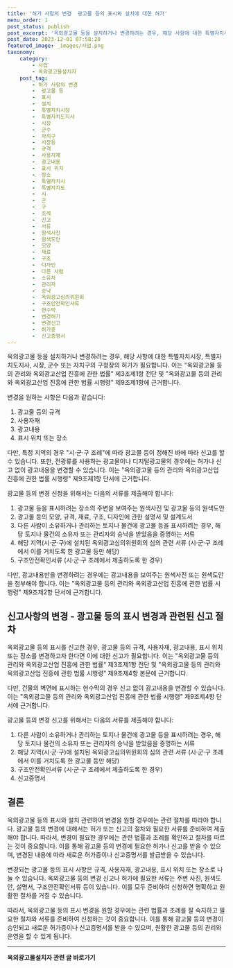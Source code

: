 ```yaml
---
title: '허가 사항의 변경  광고물 등의 표시와 설치에 대한 허가'
menu_order: 1
post_status: publish
post_excerpt: '옥외광고물 등을 설치하거나 변경하려는 경우, 해당 사항에 대한 특별자치시장, 특별자치도지사, 시장, 군수 또는 자치구의 구청장의 허가가 필요합니다. 이는  옥외광고물 등의 관리와 옥외광고산업 진흥에 관한 법률  제3조제1항 전단 및  옥외광고물 등의 관리와 옥외광고산업 진흥에 관한 법률 시행령  제9조제1항에 근거합니다.'
post_date: 2023-12-01 07:58:20
featured_image: _images/사업.png
taxonomy:
    category:
        - 사업
        - 옥외광고물설치자
    post_tag:
        - 허가 사항의 변경
        -  광고물 등
        -  표시
        -  설치
        -  특별자치시장
        -  특별자치도지사
        -  시장
        -  군수
        -  자치구
        -  시장등
        -  규격
        -  사용자재
        -  광고내용
        -  표시 위치
        -  장소
        -  특별자치시
        -  특별자치도
        -  시
        -  군
        -  구
        -  조례
        -  신고
        -  서류
        -  원색사진
        -  원색도안
        -  모양
        -  재료
        -  구조
        -  디자인
        -  다른 사람
        -  소유자
        -  관리자
        -  승낙
        -  옥외광고심의위원회
        -  구조안전확인서류
        -  현수막
        -  변경허가
        -  변경신고
        -  허가증
        -  신고증명서
---
```



옥외광고물 등을 설치하거나 변경하려는 경우, 해당 사항에 대한 특별자치시장, 특별자치도지사, 시장, 군수 또는 자치구의 구청장의 허가가 필요합니다. 이는 "옥외광고물 등의 관리와 옥외광고산업 진흥에 관한 법률" 제3조제1항 전단 및 "옥외광고물 등의 관리와 옥외광고산업 진흥에 관한 법률 시행령" 제9조제1항에 근거합니다.

변경을 원하는 사항은 다음과 같습니다:

1. 광고물 등의 규격
2. 사용자재
3. 광고내용
4. 표시 위치 또는 장소

다만, 특정 지역의 경우 "시·군·구 조례"에 따라 광고물 등이 정해진 바에 따라 신고를 할 수 있습니다. 또한, 전광류를 사용하는 광고물이나 디지털광고물의 경우에는 허가나 신고 없이 광고내용을 변경할 수 있습니다. 이는 "옥외광고물 등의 관리와 옥외광고산업 진흥에 관한 법률 시행령" 제9조제1항 단서에 근거합니다.

광고물 등의 변경 신청을 위해서는 다음의 서류를 제출해야 합니다:

1. 광고물 등을 표시하려는 장소의 주변을 보여주는 원색사진 및 광고물 등의 원색도안
2. 광고물 등의 모양, 규격, 재료, 구조, 디자인에 관한 설명서 및 설계도서
3. 다른 사람이 소유하거나 관리하는 토지나 물건에 광고물 등을 표시하려는 경우, 해당 토지나 물건의 소유자 또는 관리자의 승낙을 받았음을 증명하는 서류
4. 해당 지역(시·군·구)에 설치된 옥외광고심의위원회의 심의 관련 서류 (시·군·구 조례에서 이를 거치도록 한 광고물 등만 해당)
5. 구조안전확인서류 (시·군·구 조례에서 제출하도록 한 경우)

다만, 광고내용만을 변경하려는 경우에는 광고내용을 보여주는 원색사진 또는 원색도안을 첨부해야 합니다. 이는 "옥외광고물 등의 관리와 옥외광고산업 진흥에 관한 법률 시행령" 제9조제2항 단서에 근거합니다.

## 신고사항의 변경 - 광고물 등의 표시 변경과 관련된 신고 절차

옥외광고물 등의 표시를 신고한 경우, 광고물 등의 규격, 사용자재, 광고내용, 표시 위치 또는 장소를 변경하고자 한다면 이에 대한 신고가 필요합니다. 이는 "옥외광고물 등의 관리와 옥외광고산업 진흥에 관한 법률" 제3조제1항 전단 및 "옥외광고물 등의 관리와 옥외광고산업 진흥에 관한 법률 시행령" 제9조제4항 본문에 근거합니다.

다만, 건물의 벽면에 표시하는 현수막의 경우 신고 없이 광고내용을 변경할 수 있습니다. 이는 "옥외광고물 등의 관리와 옥외광고산업 진흥에 관한 법률 시행령" 제9조제4항 단서에 근거합니다.

광고물 등의 변경 신고를 위해서는 다음의 서류를 제출해야 합니다:

1. 다른 사람이 소유하거나 관리하는 토지나 물건에 광고물 등을 표시하려는 경우, 해당 토지나 물건의 소유자 또는 관리자의 승낙을 받았음을 증명하는 서류
2. 해당 지역(시·군·구)에 설치된 옥외광고심의위원회의 심의 관련 서류 (시·군·구 조례에서 이를 거치도록 한 광고물 등만 해당)
3. 구조안전확인서류 (시·군·구 조례에서 제출하도록 한 경우)
4. 신고증명서

## 결론


옥외광고물 등의 표시와 설치 관련하여 변경을 원할 경우에는 관련 절차를 따라야 합니다. 광고물 등의 변경에 대해서는 허가 또는 신고의 절차와 필요한 서류를 준비하여 제출해야 합니다. 따라서, 변경이 필요한 경우에는 관련 법률과 조례를 확인하고 절차를 따르는 것이 중요합니다. 이를 통해 광고물 등의 변경에 필요한 허가나 신고를 받을 수 있으며, 변경된 내용에 따라 새로운 허가증이나 신고증명서를 발급받을 수 있습니다.

변경되는 광고물 등의 표시 사항은 규격, 사용자재, 광고내용, 표시 위치 또는 장소로 나눌 수 있습니다. 옥외광고물 등의 변경 신고나 허가에 필요한 서류는 주변 사진, 원색도안, 설명서, 구조안전확인서류 등이 있습니다. 이를 모두 준비하여 신청하면 명확하고 원활한 절차를 거칠 수 있습니다.

따라서, 옥외광고물 등의 표시 변경을 원할 경우에는 관련 법률과 조례를 잘 숙지하고 필요한 절차와 서류를 준비하여 신청하는 것이 중요합니다. 이를 통해 광고물 등의 변경이 승인되고 새로운 허가증이나 신고증명서를 받을 수 있으며, 원활한 광고물 등의 관리와 운영을 할 수 있게 됩니다.
<!-- wp:separator -->
<hr class="wp-block-separator has-alpha-channel-opacity"/>
<!-- /wp:separator -->

<!-- wp:group {"backgroundColor":"base","layout":{"type":"constrained"}} -->
<div class="wp-block-group has-base-background-color has-background"><!-- wp:paragraph {"align":"center","fontSize":"medium"} -->
<p class="has-text-align-center has-large-font-size"><strong>옥외광고물설치자 관련 글 바로가기</strong></p>
<!-- /wp:paragraph -->


<!-- wp:latest-posts
{"categories":[{"id":27298,"count":19,"description":"","link":"https://uknowlaw.com/category/%ec%98%a5%ec%99%b8%ea%b4%91%ea%b3%a0%eb%ac%bc%ec%84%a4%ec%b9%98%ec%9e%90/","name":"옥외광고물설치자","slug":"옥외광고물설치자","taxonomy":"category","parent":0,"meta":[],"_links":{"self":[{"href":"https://uknowlaw.com/wp-json/wp/v2/categories/27298"}],"collection":[{"href":"https://uknowlaw.com/wp-json/wp/v2/categories"}],"about":[{"href":"https://uknowlaw.com/wp-json/wp/v2/taxonomies/category"}],"wp:post_type":[{"href":"https://uknowlaw.com/wp-json/wp/v2/posts?categories=27298"}],"curies":[{"name":"wp","href":"https://api.w.org/{rel}","templated":true}]}}],"postsToShow":100,"excerptLength":28,"postLayout":"grid","columns":2,"featuredImageAlign":"left","featuredImageSizeSlug":"large","fontSize":"small"} /--></div>
<!-- /wp:group -->